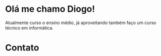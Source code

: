 # Olá me chamo Diogo!

Atualmente curso o ensino médio, já aproveitando também faço um curso técnico em informática.

# Contato

